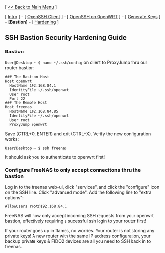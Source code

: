[ [<< Back to Main Menu](https://github.com/seth586/guides/blob/master/README.md) ]

[ [Intro](README.md) ] - [ [OpenSSH Client](1_install_client.md) ] - [ [OpenSSH on OpenWRT](2_install_openssh.md) ] - [ [Generate Keys](3_keys.md) ] - **[Bastion]** - [ [Hardening](5_hardening.md) ]

## SSH Bastion Security Hardening Guide
### Bastion
`User@Desktop ~ $ nano ~/.ssh/config` on client to ProxyJump thru our router bastion:
```
### The Bastion Host
Host openwrt
  HostName 192.168.84.1
  IdentityFile ~/.ssh/openwrt
  User root
  Port 22
### The Remote Host
Host freenas
  HostName 192.168.84.85
  IdentityFile ~/.ssh/openwrt
  User root
  ProxyJump openwrt
```
Save (CTRL+O, ENTER) and exit (CTRL+X). Verify the new configuration works:
```
User@Desktop ~ $ ssh freenas
```
It should ask you to authenticate to openwrt first!

### Configure FreeNAS to only accept connecitons thru the bastion
Log in to the freenas web-ui, click "services", and click the "configure" icon on the SSH line. Click "advanced mode". Add the following line to "extra options":
```
AllowUsers root@192.168.84.1
```
FreeNAS will now only accept incoming SSH requests from your openwrt bastion, effectively requiring a sucessful ssh login to your router first! 

If your router goes up in flames, no worries. Your router is not storing any private keys! A new router with the same IP address configuration, your backup private keys & FIDO2 devices are all you need to SSH back in to freenas. 

